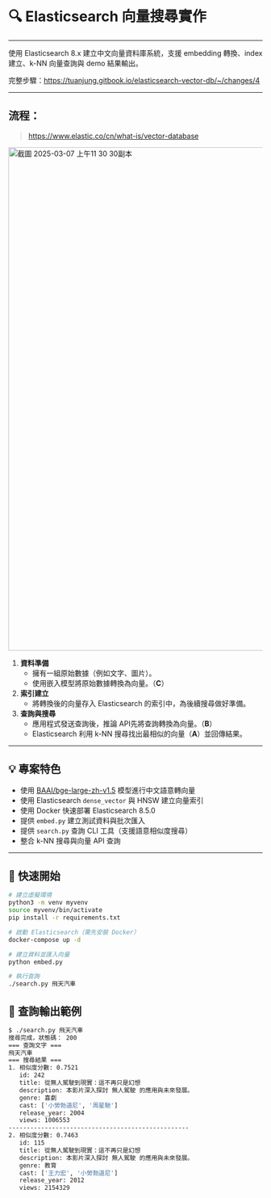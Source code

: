 # 🔍 Elasticsearch 向量搜尋實作
---

使用 Elasticsearch 8.x 建立中文向量資料庫系統，支援 embedding 轉換、index 建立、k-NN 向量查詢與 demo 結果輸出。

完整步驟：https://tuanjung.gitbook.io/elasticsearch-vector-db/~/changes/4

---
## 流程：
> https://www.elastic.co/cn/what-is/vector-database
<img width="997" alt="截圖 2025-03-07 上午11 30 30副本" src="https://github.com/user-attachments/assets/69a3e1e7-9ad1-41fe-bea6-46365153e01a" />


1. **資料準備**  
   - 擁有一組原始數據（例如文字、圖片）。
   - 使用嵌入模型將原始數據轉換為向量。（**C**）
2. **索引建立**  
   - 將轉換後的向量存入 Elasticsearch 的索引中，為後續搜尋做好準備。
3. **查詢與搜尋**  
   - 應用程式發送查詢後，推論 API先將查詢轉換為向量。（**B**）
   - Elasticsearch 利用 k-NN 搜尋找出最相似的向量（**A**）並回傳結果。

---

## 💡 專案特色

- 使用 [BAAI/bge-large-zh-v1.5](https://huggingface.co/BAAI/bge-large-zh-v1.5) 模型進行中文語意轉向量
- 使用 Elasticsearch `dense_vector` 與 HNSW 建立向量索引
- 使用 Docker 快速部署 Elasticsearch 8.5.0
- 提供 `embed.py` 建立測試資料與批次匯入
- 提供 `search.py` 查詢 CLI 工具（支援語意相似度搜尋）
- 整合 k-NN 搜尋與向量 API 查詢

---

## 🚀 快速開始

```bash
# 建立虛擬環境
python3 -m venv myvenv
source myvenv/bin/activate
pip install -r requirements.txt

# 啟動 Elasticsearch（需先安裝 Docker）
docker-compose up -d

# 建立資料並匯入向量
python embed.py

# 執行查詢
./search.py 飛天汽車

```
## 🧪 查詢輸出範例
```bash
$ ./search.py 飛天汽車
搜尋完成，狀態碼： 200
=== 查詢文字 ===
飛天汽車
=== 搜尋結果 ===
1. 相似度分數: 0.7521
   id: 242
   title: 從無人駕駛到現實：這不再只是幻想
   description: 本影片深入探討 無人駕駛 的應用與未來發展。
   genre: 喜劇
   cast: ['小勞勃道尼', '周星馳']
   release_year: 2004
   views: 1006553
--------------------------------------------------
2. 相似度分數: 0.7463
   id: 115
   title: 從無人駕駛到現實：這不再只是幻想
   description: 本影片深入探討 無人駕駛 的應用與未來發展。
   genre: 教育
   cast: ['王力宏', '小勞勃道尼']
   release_year: 2012
   views: 2154329

